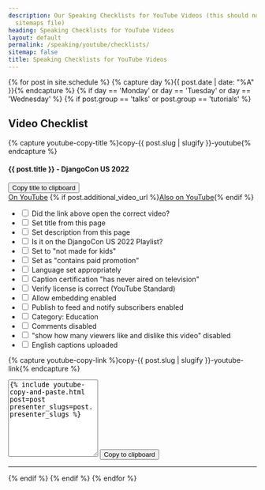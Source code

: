 ```yaml
---
description: Our Speaking Checklists for YouTube Videos (this should not be in our
  sitemaps file)
heading: Speaking Checklists for YouTube Videos
layout: default
permalink: /speaking/youtube/checklists/
sitemap: false
title: Speaking Checklists for YouTube Videos
---
```


<script src="https://cdn.tailwindcss.com"></script>

{% for post in site.schedule %}
{% capture day %}{{ post.date | date: "%A" }}{% endcapture %}
{% if day == 'Monday' or day == 'Tuesday' or day == 'Wednesday' %}
{% if post.group == 'talks' or post.group == 'tutorials' %}
<div class="event-byline">
<h2 class="font-bold text-3x">Video Checklist</h2>

{% capture youtube-copy-title %}copy-{{ post.slug | slugify }}-youtube{% endcapture %}

<h4><div id="{{ youtube-copy-title }}">{{ post.title }} - DjangoCon US 2022</div></h4>

<button class="btn bg-gray-200 border-solid border-2 border-gray-800 rounded-lg px-2 py-1" data-clipboard-action="copy" data-clipboard-target="#{{ youtube-copy-title }}">
Copy title to clipboard
</button>

<div>
  <a class="underline" href="{{ post.video_url }}">On YouTube</a>
  {% if post.additional_video_url %}<a href="{{ post.additional_video_url }}">Also on YouTube</a>{% endif %}
</div>

<ul>
  <li><input type="checkbox"> Did the link above open the correct video?</li>
  <li><input type="checkbox"> Set title from this page</li>
  <li><input type="checkbox"> Set description from this page</li>
  <li><input type="checkbox"> Is it on the DjangoCon US 2022 Playlist?</li>
  <li><input type="checkbox"> Set to "not made for kids"</li>
  <li><input type="checkbox"> Set as "contains paid promotion"</li>
  <li><input type="checkbox"> Language set appropriately</li>
  <li><input type="checkbox"> Caption certification "has never aired on television"</li>
  <li><input type="checkbox"> Verify license is correct (YouTube Standard)</li>
  <li><input type="checkbox"> Allow embedding enabled</li>
  <li><input type="checkbox"> Publish to feed and notify subscribers enabled</li>
  <li><input type="checkbox"> Category: Education</li>
  <li><input type="checkbox"> Comments disabled</li>
  <li><input type="checkbox"> "show how many viewers like and dislike this video" disabled</li>
  <li><input type="checkbox"> English captions uploaded</li>
</ul>

{% capture youtube-copy-link %}copy-{{ post.slug | slugify }}-youtube-link{% endcapture %}

<textarea rows="10" id="{{ youtube-copy-link }}">
{% include youtube-copy-and-paste.html post=post presenter_slugs=post.presenter_slugs %}
</textarea>

<button class="btn bg-gray-200 border-solid border-2 border-gray-800 rounded-lg px-2 py-1" data-clipboard-action="copy" data-clipboard-target="#{{ youtube-copy-link }}">
Copy to clipboard
</button>
</div>
<hr class="border-2 border-gray-800 my-8">
{% endif %}
{% endif %}
{% endfor %}

<script src="https://cdnjs.cloudflare.com/ajax/libs/clipboard.js/2.0.4/clipboard.min.js"></script>
<script>
new ClipboardJS('.btn');
</script>
